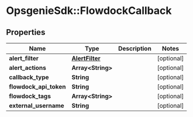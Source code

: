 # OpsgenieSdk::FlowdockCallback

## Properties
Name | Type | Description | Notes
------------ | ------------- | ------------- | -------------
**alert_filter** | [**AlertFilter**](AlertFilter.md) |  | [optional] 
**alert_actions** | **Array&lt;String&gt;** |  | [optional] 
**callback_type** | **String** |  | [optional] 
**flowdock_api_token** | **String** |  | [optional] 
**flowdock_tags** | **Array&lt;String&gt;** |  | [optional] 
**external_username** | **String** |  | [optional] 


